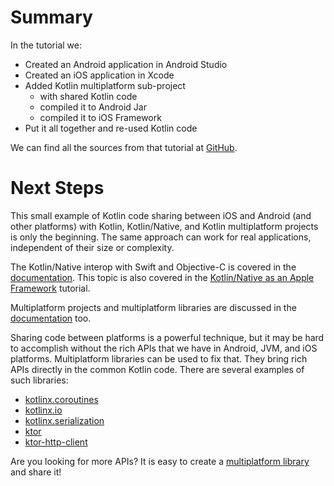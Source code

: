 # Summary

In the tutorial we:
 - Created an Android application in Android Studio
 - Created an iOS application in Xcode
 - Added Kotlin multiplatform sub-project  
   - with shared Kotlin code
   - compiled it to Android Jar
   - compiled it to iOS Framework
 - Put it all together and re-used Kotlin code
 
We can find all the sources from that tutorial at [GitHub](https://github.com/JetBrains/kotlin-examples/tree/master/tutorials/mpp-iOS-Android).

# Next Steps

This small example of Kotlin code sharing between iOS and Android (and other platforms) 
with Kotlin, Kotlin/Native, and Kotlin multiplatform projects is only the beginning. 
The same approach can work for real applications, independent of their size or complexity.

The Kotlin/Native interop with Swift and Objective-C is covered in the
[documentation](https://kotlinlang.org/docs/reference/native/objc_interop.html).
This topic is also covered in the [Kotlin/Native as an Apple Framework](https://kotlinlang.org/docs/tutorials/native/apple-framework.html)
tutorial.

Multiplatform projects and multiplatform libraries are discussed in the [documentation](https://kotlinlang.org/docs/reference/multiplatform.html) too.

Sharing code between platforms is a powerful technique, but it may be hard to
accomplish without the rich APIs that we have in Android, JVM, and iOS platforms.
Multiplatform libraries can be used to fix that. They bring rich APIs
directly in the common Kotlin code. There are several examples of such libraries:  

- [kotlinx.coroutines](https://github.com/Kotlin/kotlinx.coroutines/blob/master/README.md)
- [kotlinx.io](https://github.com/Kotlin/kotlinx-io)
- [kotlinx.serialization](https://github.com/Kotlin/kotlinx.serialization)
- [ktor](https://ktor.io/)
- [ktor-http-client](https://ktor.io/clients/http-client.html)

Are you looking for more APIs? It is easy to create a [multiplatform library](/docs/tutorials/multiplatform-library.html) and share it!
